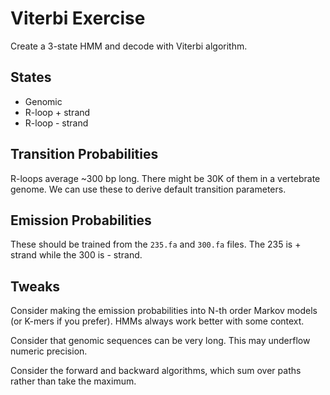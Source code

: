 Viterbi Exercise
================

Create a 3-state HMM and decode with Viterbi algorithm.

## States ##

+ Genomic
+ R-loop + strand
+ R-loop - strand

## Transition Probabilities ##

R-loops average ~300 bp long. There might be 30K of them in a vertebrate
genome. We can use these to derive default transition parameters.

## Emission Probabilities ##

These should be trained from the `235.fa` and `300.fa` files. The 235 is +
strand while the 300 is - strand.

## Tweaks ##

Consider making the emission probabilities into N-th order Markov models (or
K-mers if you prefer). HMMs always work better with some context.

Consider that genomic sequences can be very long. This may underflow numeric
precision.

Consider the forward and backward algorithms, which sum over paths rather than
take the maximum.


